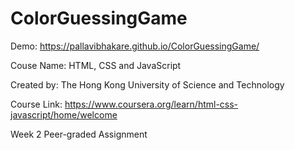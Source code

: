 # ColorGuessingGame
Demo: https://pallavibhakare.github.io/ColorGuessingGame/

Couse Name: HTML, CSS and JavaScript

Created by: The Hong Kong University of Science and Technology

Course Link: https://www.coursera.org/learn/html-css-javascript/home/welcome

Week 2  Peer-graded Assignment


